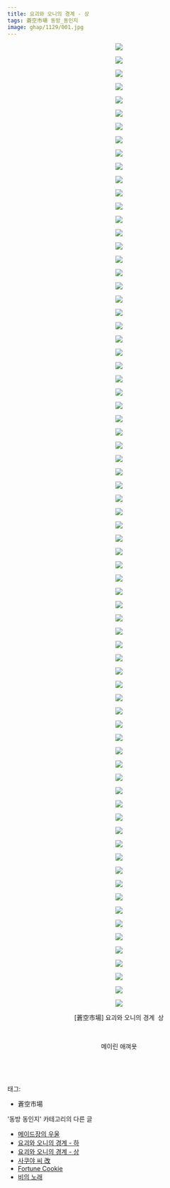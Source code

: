 ```yaml
---
title: 요괴와 오니의 경계 - 상
tags: 蒼空市場 동방_동인지
image: ghap/1129/001.jpg
---
```

<div class="article">
<p style="text-align: center; clear: none; float: none;"><img src="{{ site.nasurl }}/ghap/1129/001.jpg"/></p>
<p style="text-align: center; clear: none; float: none;"><img src="{{ site.nasurl }}/ghap/1129/002.jpg"/></p>
<p style="text-align: center; clear: none; float: none;"><img src="{{ site.nasurl }}/ghap/1129/003.jpg"/></p>
<p style="text-align: center; clear: none; float: none;"><img src="{{ site.nasurl }}/ghap/1129/004.jpg"/></p>
<p style="text-align: center; clear: none; float: none;"><img src="{{ site.nasurl }}/ghap/1129/005.jpg"/></p>
<p style="text-align: center; clear: none; float: none;"><img src="{{ site.nasurl }}/ghap/1129/006.jpg"/></p>
<p style="text-align: center; clear: none; float: none;"><img src="{{ site.nasurl }}/ghap/1129/007.jpg"/></p>
<p style="text-align: center; clear: none; float: none;"><img src="{{ site.nasurl }}/ghap/1129/008.jpg"/></p>
<p style="text-align: center; clear: none; float: none;"><img src="{{ site.nasurl }}/ghap/1129/009.jpg"/></p>
<p style="text-align: center; clear: none; float: none;"><img src="{{ site.nasurl }}/ghap/1129/010.jpg"/></p>
<p style="text-align: center; clear: none; float: none;"><img src="{{ site.nasurl }}/ghap/1129/011.jpg"/></p>
<p style="text-align: center; clear: none; float: none;"><img src="{{ site.nasurl }}/ghap/1129/012.jpg"/></p>
<p style="text-align: center; clear: none; float: none;"><img src="{{ site.nasurl }}/ghap/1129/013.jpg"/></p>
<p style="text-align: center; clear: none; float: none;"><img src="{{ site.nasurl }}/ghap/1129/014.jpg"/></p>
<p style="text-align: center; clear: none; float: none;"><img src="{{ site.nasurl }}/ghap/1129/015.jpg"/></p>
<p style="text-align: center; clear: none; float: none;"><img src="{{ site.nasurl }}/ghap/1129/016.jpg"/></p>
<p style="text-align: center; clear: none; float: none;"><img src="{{ site.nasurl }}/ghap/1129/017.jpg"/></p>
<p style="text-align: center; clear: none; float: none;"><img src="{{ site.nasurl }}/ghap/1129/018.jpg"/></p>
<p style="text-align: center; clear: none; float: none;"><img src="{{ site.nasurl }}/ghap/1129/019.jpg"/></p>
<p style="text-align: center; clear: none; float: none;"><img src="{{ site.nasurl }}/ghap/1129/020.jpg"/></p>
<p style="text-align: center; clear: none; float: none;"><img src="{{ site.nasurl }}/ghap/1129/021.jpg"/></p>
<p style="text-align: center; clear: none; float: none;"><img src="{{ site.nasurl }}/ghap/1129/022.jpg"/></p>
<p style="text-align: center; clear: none; float: none;"><img src="{{ site.nasurl }}/ghap/1129/023.jpg"/></p>
<p style="text-align: center; clear: none; float: none;"><img src="{{ site.nasurl }}/ghap/1129/024.jpg"/></p>
<p style="text-align: center; clear: none; float: none;"><img src="{{ site.nasurl }}/ghap/1129/025.jpg"/></p>
<p style="text-align: center; clear: none; float: none;"><img src="{{ site.nasurl }}/ghap/1129/026.jpg"/></p>
<p style="text-align: center; clear: none; float: none;"><img src="{{ site.nasurl }}/ghap/1129/027.jpg"/></p>
<p style="text-align: center; clear: none; float: none;"><img src="{{ site.nasurl }}/ghap/1129/028.jpg"/></p>
<p style="text-align: center; clear: none; float: none;"><img src="{{ site.nasurl }}/ghap/1129/029.jpg"/></p>
<p style="text-align: center; clear: none; float: none;"><img src="{{ site.nasurl }}/ghap/1129/030.jpg"/></p>
<p style="text-align: center; clear: none; float: none;"><img src="{{ site.nasurl }}/ghap/1129/031.jpg"/></p>
<p style="text-align: center; clear: none; float: none;"><img src="{{ site.nasurl }}/ghap/1129/032.jpg"/></p>
<p style="text-align: center; clear: none; float: none;"><img src="{{ site.nasurl }}/ghap/1129/033.jpg"/></p>
<p style="text-align: center; clear: none; float: none;"><img src="{{ site.nasurl }}/ghap/1129/034.jpg"/></p>
<p style="text-align: center; clear: none; float: none;"><img src="{{ site.nasurl }}/ghap/1129/035.jpg"/></p>
<p style="text-align: center; clear: none; float: none;"><img src="{{ site.nasurl }}/ghap/1129/036.jpg"/></p>
<p style="text-align: center; clear: none; float: none;"><img src="{{ site.nasurl }}/ghap/1129/037.jpg"/></p>
<p style="text-align: center; clear: none; float: none;"><img src="{{ site.nasurl }}/ghap/1129/038.jpg"/></p>
<p style="text-align: center; clear: none; float: none;"><img src="{{ site.nasurl }}/ghap/1129/039.jpg"/></p>
<p style="text-align: center; clear: none; float: none;"><img src="{{ site.nasurl }}/ghap/1129/040.jpg"/></p>
<p style="text-align: center; clear: none; float: none;"><img src="{{ site.nasurl }}/ghap/1129/041.jpg"/></p>
<p style="text-align: center; clear: none; float: none;"><img src="{{ site.nasurl }}/ghap/1129/042.jpg"/></p>
<p style="text-align: center; clear: none; float: none;"><img src="{{ site.nasurl }}/ghap/1129/043.jpg"/></p>
<p style="text-align: center; clear: none; float: none;"><img src="{{ site.nasurl }}/ghap/1129/044.jpg"/></p>
<p style="text-align: center; clear: none; float: none;"><img src="{{ site.nasurl }}/ghap/1129/045.jpg"/></p>
<p style="text-align: center; clear: none; float: none;"><img src="{{ site.nasurl }}/ghap/1129/046.jpg"/></p>
<p style="text-align: center; clear: none; float: none;"><img src="{{ site.nasurl }}/ghap/1129/047.jpg"/></p>
<p style="text-align: center; clear: none; float: none;"><img src="{{ site.nasurl }}/ghap/1129/048.jpg"/></p>
<p style="text-align: center; clear: none; float: none;"><img src="{{ site.nasurl }}/ghap/1129/049.jpg"/></p>
<p style="text-align: center; clear: none; float: none;"><img src="{{ site.nasurl }}/ghap/1129/050.jpg"/></p>
<p style="text-align: center; clear: none; float: none;"><img src="{{ site.nasurl }}/ghap/1129/051.jpg"/></p>
<p style="text-align: center; clear: none; float: none;"><img src="{{ site.nasurl }}/ghap/1129/052.jpg"/></p>
<p style="text-align: center; clear: none; float: none;"><img src="{{ site.nasurl }}/ghap/1129/053.jpg"/></p>
<p style="text-align: center; clear: none; float: none;"><img src="{{ site.nasurl }}/ghap/1129/054.jpg"/></p>
<p style="text-align: center; clear: none; float: none;"><img src="{{ site.nasurl }}/ghap/1129/055.jpg"/></p>
<p style="text-align: center; clear: none; float: none;"><img src="{{ site.nasurl }}/ghap/1129/056.jpg"/></p>
<p style="text-align: center; clear: none; float: none;"><img src="{{ site.nasurl }}/ghap/1129/057.jpg"/></p>
<p style="text-align: center; clear: none; float: none;"><img src="{{ site.nasurl }}/ghap/1129/058.jpg"/></p>
<p style="text-align: center; clear: none; float: none;"><img src="{{ site.nasurl }}/ghap/1129/059.jpg"/></p>
<p style="text-align: center; clear: none; float: none;"><img src="{{ site.nasurl }}/ghap/1129/060.jpg"/></p>
<p style="text-align: center; clear: none; float: none;"><img src="{{ site.nasurl }}/ghap/1129/061.jpg"/></p>
<p style="text-align: center; clear: none; float: none;"><img src="{{ site.nasurl }}/ghap/1129/062.jpg"/></p>
<p style="text-align: center; clear: none; float: none;"><img src="{{ site.nasurl }}/ghap/1129/063.jpg"/></p>
<p style="text-align: center; clear: none; float: none;"><img src="{{ site.nasurl }}/ghap/1129/064.jpg"/></p>
<p style="text-align: center; clear: none; float: none;"><img src="{{ site.nasurl }}/ghap/1129/065.jpg"/></p>
<p style="text-align: center; clear: none; float: none;"><img src="{{ site.nasurl }}/ghap/1129/066.jpg"/></p>
<p style="text-align: center; clear: none; float: none;"><img src="{{ site.nasurl }}/ghap/1129/067.jpg"/></p>
<p style="text-align: center; clear: none; float: none;"><img src="{{ site.nasurl }}/ghap/1129/068.jpg"/></p>
<p style="text-align: center; clear: none; float: none;"><img src="{{ site.nasurl }}/ghap/1129/069.jpg"/></p>
<p style="text-align: center; clear: none; float: none;"><img src="{{ site.nasurl }}/ghap/1129/070.jpg"/></p>
<p style="text-align: center; clear: none; float: none;"><img src="{{ site.nasurl }}/ghap/1129/071.jpg"/></p>
<p style="text-align: center; clear: none; float: none;"><img src="{{ site.nasurl }}/ghap/1129/072.jpg"/></p>
<p style="text-align: center; clear: none; float: none;"><img src="{{ site.nasurl }}/ghap/1129/073.jpg"/></p>
<p style="text-align: center; clear: none; float: none;">[蒼空市場] 요괴와 오니의 경계  상</p>
<p style="text-align: center; clear: none; float: none;"><br/></p>
<p style="text-align: center; clear: none; float: none;">메이린 애껴욧</p>
<p style="text-align: center; clear: none; float: none;"><br/></p>
<p><br/></p>
</div><div class="tagTrail">
<p>태그: </p>
<ul>
<li>蒼空市場</li>
</ul>
</div><div class="another">
<p>'동방 동인지' 카테고리의 다른 글</p>
<ul>
<li><a href="/2016-07-26-ghap_1131">메이드장의 우울</a></li>
<li><a href="/2016-07-26-ghap_1130">요괴와 오니의 경계 - 하</a></li>
<li><a href="/2016-07-26-ghap_1129">요괴와 오니의 경계 - 상</a></li>
<li><a href="/2016-07-26-ghap_1128">사쿠야 씨 改</a></li>
<li><a href="/2016-07-26-ghap_1127">Fortune Cookie</a></li>
<li><a href="/2016-07-26-ghap_1126">비의 노래</a></li>
</ul>
</div><div class="cb_module cb_fluid">
<div class="cb_wrt cb_profile">
</div><!-- commentList close -->
</div>